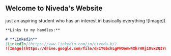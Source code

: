 ## Welcome to Niveda's Website

just an aspiring student who has an interest in basically everything
![Image](

```markdown
**Links to my handles:**

# **LinkedIn**
[LinkedIn](https://www.linkedin.com/in/niveda-b/)
![Image](https://drive.google.com/file/d/1Y6bchLgPWOonw4XkrHRj18vx2QIYrr8p/view?usp=sharing)
